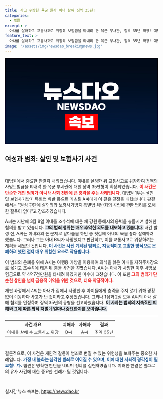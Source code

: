 ```yaml
---
title: 사고 위장한 육군 원사 아내 살해 징역 35년!
categories:
  - 법률
excerpt: >
  아내를 살해하고 교통사고로 위장해 보험금을 타내려 한 육군 부사관, 징역 35년 확정! 대법원은 그의 зл예와 위장 범죄를 단죄하며 법의 엄정함을 재확인했다. 진실의 전모는? 클릭해서 알아보세요!
feature_text: >
  아내를 살해하고 교통사고로 위장해 보험금을 타내려 한 육군 부사관, 징역 35년 확정! 대법원은 그의 зл예와 위장 범죄를 단죄하며 법의 엄정함을 재확인했다. 진실의 전모는? 클릭해서 알아보세요!
image: '/assets/img/newsdao_breakingnews.jpg'
---
```


<p><img src="/assets/img/newsdao_breakingnews.jpg" alt="firstkoreanews 속보" /></p>

<h2 data-ke-size="size26">여성과 범죄: 살인 및 보험사기 사건</h2>

<p data-ke-size="size16">&nbsp;</p>

<p>대법원에서 중요한 판결이 내려졌습니다. 아내를 살해한 뒤 교통사고로 위장하여 거액의 사망보험금을 타내려 한 육군 부사관에 대한 징역 35년형이 확정되었습니다. <b><span style="color: #ee2323;">이 사건은 단순한 개인 범죄가 아니라 사회 전반에 큰 충격을 주는 사례입니다.</span></b> 대법원 1부는 살인 및 보험사기방지 특별법 위반 등으로 기소된 A씨에게 이 같은 결정을 내렸습니다. 판결에서는 "원심 판단에 살인죄와 보험사기방지 특별법 위반죄의 성립에 관한 법리를 오해한 잘못이 없다"고 강조하였습니다.</p>

<p>A씨는 지난해 3월 8일 아내를 조수석에 태운 채 강원 동해시의 옹벽을 충돌시켜 살해한 혐의를 받고 있습니다. <b><span style="background-color: #21538527;">그의 범죄 행위는 매우 추악한 의도를 내포하고 있습니다.</span></b> 사건 발생 전, A씨는 아내와의 돈 문제로 말다툼을 하던 중 홧김에 아내의 목을 졸라 살해하려 했습니다. 그러나 그는 아내 B씨가 사망했다고 판단하고, 이를 교통사고로 위장하려는 계획을 세웠던 것입니다. <b><span style="color: #1a5490;">이 사건은 사전 계획된 범죄로, 지능적이고 교활한 방식으로 은폐하려 했던 점이 매우 위험한 요소로 작용합니다.</span></b></p>

<p>이 범죄의 은폐를 위해 A씨는 여행용 가방을 이용하여 의식을 잃은 아내를 지하주차장으로 옮기고 조수석에 태운 뒤 충돌 사건을 꾸몄습니다. A씨는 아내가 사망한 이후 사망보험금으로 약 4억7천만원을 타내려 하였지만 미수에 그쳤습니다. 이 또한 <b><span style="color: #ee2323;">그의 범죄가 단순한 살인을 넘어 금융적 이익을 위한 것으로, 더욱 악질적이다.</span></b> </p>

<p>재판 과정에서 A씨는 아내가 집에서 사망한 후 아이들에게 충격을 주지 않기 위해 경황 없이 이동하다 사고가 난 것이라고 주장했습니다. 그러나 1심과 2심 모두 A씨의 아내 살해 혐의를 인정하며 징역 35년의 중형을 선고하였습니다. <b><span style="background-color: #21538527;">이 사례는 범죄의 지속적인 피해와 그에 따른 법적 처벌이 얼마나 중요한지를 보여줍니다.</span></b></p>

<hr>

<table style="width: 100%; border-collapse: collapse;">
  <tbody>
    <tr>
      <td style="text-align: center; height: 17px;"><b>사건 개요</b></td>
      <td style="text-align: center; height: 17px;"><b>피해자</b></td>
      <td style="text-align: center; height: 17px;"><b>가해자</b></td>
      <td style="text-align: center; height: 17px;"><b>결과</b></td>
    </tr>
    <tr>
      <td style="text-align: center; height: 17px;">아내를 살해 후 교통사고 위장</td>
      <td style="text-align: center; height: 17px;">B씨</td>
      <td style="text-align: center; height: 17px;">A씨</td>
      <td style="text-align: center; height: 17px;">징역 35년</td>
    </tr>
  </tbody>
</table>

<p data-ke-size="size16">&nbsp;</p>

<p>결론적으로, 이 사건은 개인적 갈등이 범죄로 번질 수 있는 위험성을 보여주는 중요한 사례입니다. <b><span style="color: #1a5490;">가정 내 불화는 심각한 범죄로 이어질 수 있으며, 이에 대한 사회적 경각심이 필요합니다.</span></b> 법원은 명확한 판단을 내리며 정의를 실현하였습니다. 이러한 판결은 앞으로의 유사 사건에 대한 중요한 선례가 될 것입니다. </p>

<p data-ke-size="size16">&nbsp;</p>
실시간 뉴스 속보는, <a href="https://newsdao.kr" rel="dofollow">https://newsdao.kr</a>


